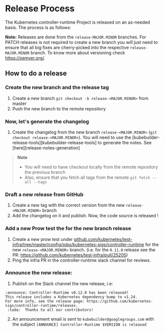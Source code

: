 # Release Process

The Kubernetes controller-runtime Project is released on an as-needed basis. The process is as follows:

**Note:** Releases are done from the `release-MAJOR.MINOR` branches. For PATCH releases is not required
to create a new branch you will just need to ensure that all big fixes are cherry-picked into the respective
`release-MAJOR.MINOR` branch. To know more about versioning check https://semver.org/. 

## How to do a release 

### Create the new branch and the release tag

1. Create a new branch `git checkout -b release-<MAJOR.MINOR>` from master
2. Push the new branch to the remote repository

### Now, let's generate the changelog

1. Create the changelog from the new branch `release-<MAJOR.MINOR>` (`git checkout release-<MAJOR.MINOR>`). 
You will need to use the [kubebuilder-release-tools][kubebuilder-release-tools] to generate the notes. See [here][release-notes-generation]

> **Note**
> - You will need to have checkout locally from the remote repository the previous branch
> - Also, ensure that you fetch all tags from the remote `git fetch --all --tags`

### Draft a new release from GitHub

1. Create a new tag with the correct version from the new `release-<MAJOR.MINOR>` branch 
2. Add the changelog on it and publish. Now, the code source is released !

### Add a new Prow test the for the new branch release

1. Create a new prow test under [github.com/kubernetes/test-infra/tree/master/config/jobs/kubernetes-sigs/controller-runtime](https://github.com/kubernetes/test-infra/tree/master/config/jobs/kubernetes-sigs/controller-runtime) 
for the new `release-<MAJOR.MINOR>` branch. (i.e. for the `0.11.0` release see the PR: https://github.com/kubernetes/test-infra/pull/25205)
2. Ping the infra PR in the controller-runtime slack channel for reviews.

### Announce the new release:

1. Publish on the Slack channel the new release, i.e:

````
:announce: Controller-Runtime v0.12.0 has been released!
This release includes a Kubernetes dependency bump to v1.24.
For more info, see the release page: https://github.com/kubernetes-sigs/controller-runtime/releases.
 :tada:  Thanks to all our contributors!
````

2. An announcement email is sent to `kubebuilder@googlegroups.com` with the subject `[ANNOUNCE] Controller-Runtime $VERSION is released`
